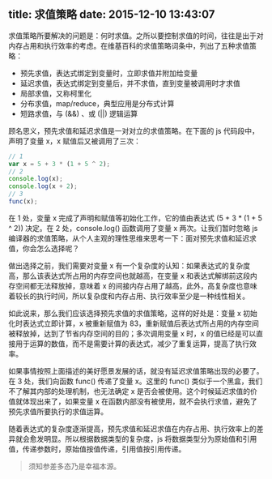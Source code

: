 title: 求值策略
date: 2015-12-10 13:43:07
---

求值策略所要解决的问题是：何时求值。之所以要控制求值的时间，往往是出于对内存占用和执行效率的考虑。在维基百科的求值策略词条中，列出了五种求值策略：

- 预先求值，表达式绑定到变量时，立即求值并附加给变量
- 延迟求值，表达式绑定到变量后，并不求值，直到变量被调用时才求值
- 局部求值，又称柯里化
- 分布求值，map/reduce，典型应用是分布式计算
- 短路求值，与 (&&) 、或 (||) 逻辑运算

顾名思义，预先求值和延迟求值是一对对立的求值策略。在下面的 js 代码段中，声明了变量 x，x 赋值后又被调用了三次：

```js
// 1
var x = 5 + 3 * (1 + 5 ^ 2);
// 2
console.log(x);
console.log(x + 2);
// 3
func(x);
```

<!-- more -->

在 1 处，变量 x 完成了声明和赋值等初始化工作，它的值由表达式 (5 + 3 * (1 + 5 ^ 2)) 决定。在 2 处，console.log() 函数调用了变量 x 两次。让我们暂时忽略 js 编译器的求值策略，从个人主观的理性思维来思考一下：面对预先求值和延迟求值，你会怎么选择呢？

做出选择之前，我们需要对变量 x 有一个复杂度的认知：如果表达式的复杂度高，那么该表达式所占用的内存空间也就越高，在变量 x 和表达式解绑前这段内存空间都无法释放掉，意味着 x 的间接内存占用了越高，此外，高复杂度也意味着较长的执行时间，所以复杂度和内存占用、执行效率至少是一种线性相关。

如此说来，那么我们应该选择预先求值的求值策略，这样的好处是：变量 x 初始化时表达式立即计算，x 被重新赋值为 83，重新赋值后表达式所占用的内存空间被释放掉，达到了节省内存空间的目的；多次调用变量 x 时，x 的值已经是可以直接用于运算的数值，而不是需要计算的表达式，减少了重复运算，提高了执行效率。

如果事情按照上面描述的美好愿景发展的话，就没有延迟求值策略出现的必要了。在 3 处，我们向函数 func() 传递了变量 x。这里的 func() 类似于一个黑盒，我们不了解其内部的处理机制，也无法确定 x 是否会被使用。这个时候延迟求值的价值就体现出来了，如果变量 x 在函数内部没有被使用，就不会执行求值，避免了预先求值所要执行的求值运算。

随着表达式的复杂度逐渐提高，预先求值和延迟求值在内存占用、执行效率上的差异就会愈发明显。所以根据数据类型的复杂度，js 将数据类型分为原始值和引用值，传递参数时，原始值按值传递，引用值按引用传递。

> 须知参差多态乃是幸福本源。